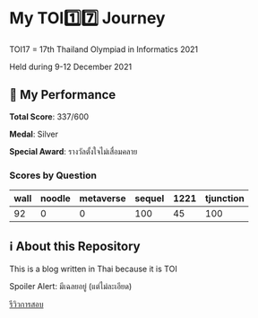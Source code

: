 # My TOI1️⃣7️⃣ Journey

TOI17 = 17th Thailand Olympiad in Informatics 2021

Held during 9-12 December 2021

## 💪 My Performance

**Total Score**: 337/600

**Medal**: Silver

**Special Award**: รางวัลตั้งใจไม่เสื่อมคลาย

### Scores by Question

| wall | noodle | metaverse | sequel | 1221 | tjunction |
| ---- | ------ | --------- | ------ | ---- | --------- |
| 92   | 0      | 0         | 100    | 45   | 100       |

## ℹ️ About this Repository

This is a blog written in Thai because it is TOI

Spoiler Alert: มีเฉลยอยู่ (แต่ไม่ละเอียด)

[รีวิวการสอบ](./review.md)
